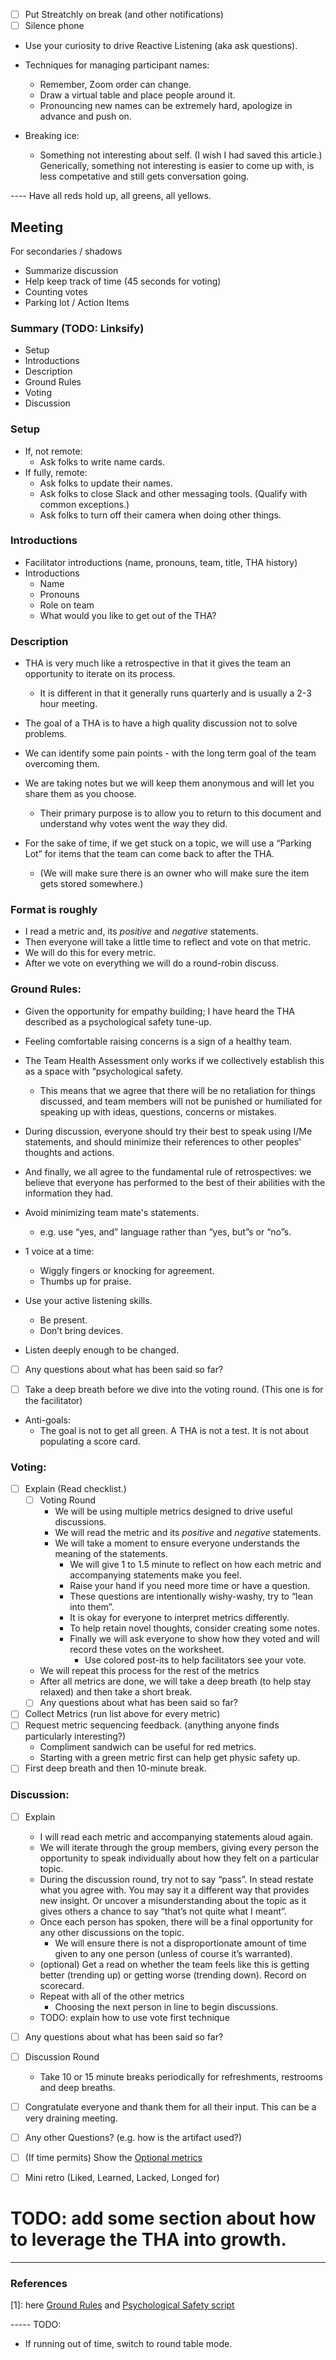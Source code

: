 - [ ] Put Streatchly on break (and other notifications)
- [ ] Silence phone

- Use your curiosity to drive Reactive Listening (aka ask questions).

- Techniques for managing participant names:
  - Remember, Zoom order can change.
  - Draw a virtual table and place people around it.
  - Pronouncing new names can be extremely hard, apologize in advance and push on.

- Breaking ice:
  - Something not interesting about self. (I wish I had saved this article.) Generically, something not interesting is easier to come up with, is less competative and still gets conversation going.

---- Have all reds hold up, all greens, all yellows.

## Meeting

For secondaries / shadows
- Summarize discussion
- Help keep track of time (45 seconds for voting)
- Counting votes
- Parking lot / Action Items

### Summary (TODO: Linksify)
- Setup
- Introductions
- Description
- Ground Rules
- Voting
- Discussion

### Setup
- If, not remote:
  - Ask folks to write name cards.
- If fully, remote:
  - Ask folks to update their names.
  - Ask folks to close Slack and other messaging tools. (Qualify with common exceptions.)
  - Ask folks to turn off their camera when doing other things.

### Introductions
- Facilitator introductions (name, pronouns, team, title, THA history)
- Introductions
  - Name
  - Pronouns
  - Role on team
  - What would you like to get out of the THA?

### Description
- THA is very much like a retrospective in that it gives the team an opportunity to iterate on its process.
    - It is different in that it generally runs quarterly and is usually a 2-3 hour meeting.
- The goal of a THA is to have a high quality discussion not to solve problems.
- We can identify some pain points - with the long term goal of the team overcoming them.

- We are taking notes but we will keep them anonymous and will let you share them as you choose.
  - Their primary purpose is to allow you to return to this document and understand why votes went the way they did.

- For the sake of time, if we get stuck on a topic, we will use a “Parking Lot” for items that the team can come back to after the THA.
  - (We will make sure there is an owner who will make sure the item gets stored somewhere.)

### Format is roughly
- I read a metric and, its *positive* and *negative* statements.
- Then everyone will take a little time to reflect and vote on that metric.
- We will do this for every metric.
- After we vote on everything we will do a round-robin discuss.

### Ground Rules:
- Given the opportunity for empathy building; I have heard the THA described as a psychological safety tune-up.

- Feeling comfortable raising concerns is a sign of a healthy team.

- The Team Health Assessment only works if we collectively establish this as a space with “psychological safety.
  - This means that we agree that there will be no retaliation for things discussed, and team members will not be punished or humiliated for speaking up with ideas, questions, concerns or mistakes.
- During discussion, everyone should try their best to speak using I/Me statements, and should minimize their references to other peoples' thoughts and actions.
- And finally, we all agree to the fundamental rule of retrospectives: we believe that everyone has performed to the best of their abilities with the information they had.

- Avoid minimizing team mate's statements.
  - e.g. use “yes, and” language rather than “yes, but”s or “no”s.
- 1 voice at a time:
  - Wiggly fingers or knocking for agreement.
  - Thumbs up for praise.
- Use your active listening skills.
  - Be present.
  - Don’t bring devices.
- Listen deeply enough to be changed.

- [ ] Any questions about what has been said so far?

- [ ] Take a deep breath before we dive into the voting round. (This one is for the facilitator)

- Anti-goals:
  - The goal is not to get all green. A THA is not a test. It is not about populating a score card.


### Voting:
- [ ] Explain (Read checklist.)
    - [ ] Voting Round
        - We will be using multiple metrics designed to drive useful discussions.
        - We will read the metric and its *positive* and *negative* statements.
        - We will take a moment to ensure everyone understands the meaning of the statements.
            - We will give 1 to 1.5 minute to reflect on how each metric and accompanying statements make you feel.
            - Raise your hand if you need more time or have a question.
            - These questions are intentionally wishy-washy, try to “lean into them”.
            - It is okay for everyone to interpret metrics differently.
            - To help retain novel thoughts, consider creating some notes.
            - Finally we will ask everyone to show how they voted and will record these votes on the worksheet.
                - Use colored post-its to help facilitators see your vote.

    - We will repeat this process for the rest of the metrics
    - After all metrics are done, we will take a deep breath (to help stay relaxed) and then take a short break.
    - [ ] Any questions about what has been said so far?

- [ ] Collect Metrics (run list above for every metric)
- [ ] Request metric sequencing feedback. (anything anyone finds particularly interesting?)
    - Compliment sandwich can be useful for red metrics.
    - Starting with a green metric first can help get physic safety up.
- [ ] First deep breath and then 10-minute break.

### Discussion:
- [ ] Explain
    - I will read each metric and accompanying statements aloud again.
    - We will iterate through the group members, giving every person the opportunity to speak individually about how they felt on a particular topic.
    - During the discussion round, try not to say “pass”. In stead restate what you agree with. You may say it a different way that provides new insight. Or uncover a misunderstanding about the topic as it gives others a chance to say “that’s not quite what I meant”.
    - Once each person has spoken, there will be a final opportunity for any other discussions on the topic.
        - We will ensure there is not a disproportionate amount of time given to any one person (unless of course it’s warranted).
    - (optional) Get a read on whether the team feels like this is getting better (trending up) or getting worse (trending down). Record on scorecard.
    - Repeat with all of the other metrics
        - Choosing the next person in line to begin discussions.
    - TODO: explain how to use vote first technique

- [ ] Any questions about what has been said so far?

- [ ] Discussion Round
    - Take 10 or 15 minute breaks periodically for refreshments, restrooms and deep breaths.

- [ ] Congratulate everyone and thank them for all their input. This can be a very draining meeting.


- [ ] Any other Questions? (e.g. how is the artifact used?)
- [ ] (If time permits) Show the [Optional metrics](https://docs.google.com/spreadsheets/d/1d98EX4P0dyl99Pd9jJN6nZ4QvBm0GIKhD2RZkgnF03w/edit#gid=1805229700)
- [ ] Mini retro (Liked, Learned, Lacked, Longed for)

# TODO: add some section about how to leverage the THA into growth.

---


### References
[1]: here [Ground Rules](https://docs.google.com/document/d/18Q9uand09WHwiWZO21A9rD6S-3953CqP0v-xEj-xSCg/edit#heading=h.3f96t1973epx) and [Psychological Safety script](https://docs.google.com/document/d/18Q9uand09WHwiWZO21A9rD6S-3953CqP0v-xEj-xSCg/edit#heading=h.skek14hxa5vk)
    

----- TODO:
- If running out of time, switch to round table mode.
